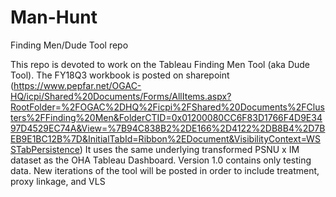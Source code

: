 # Man-Hunt
Finding Men/Dude Tool repo

This repo is devoted to work on the Tableau Finding Men Tool (aka Dude Tool). The FY18Q3 workbook is posted on sharepoint (https://www.pepfar.net/OGAC-HQ/icpi/Shared%20Documents/Forms/AllItems.aspx?RootFolder=%2FOGAC%2DHQ%2Ficpi%2FShared%20Documents%2FClusters%2FFinding%20Men&FolderCTID=0x01200080CC6F83D1766F4D9E3497D4529EC74A&View=%7B94C838B2%2DE166%2D4122%2DB8B4%2D7BEB9E1BC12B%7D&InitialTabId=Ribbon%2EDocument&VisibilityContext=WSSTabPersistence)
It uses the same underlying transformed PSNU x IM dataset as the OHA Tableau Dashboard. 
Version 1.0 contains only testing data. New iterations of the tool will be posted in order to include treatment, proxy linkage, and VLS
